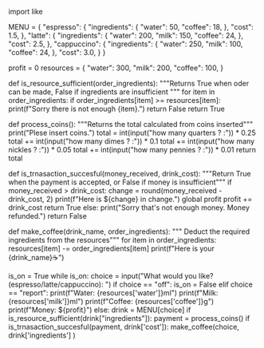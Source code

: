 import like

MENU = {
    "espresso": {
        "ingredients": {
            "water": 50,
            "coffee": 18,
        },
        "cost": 1.5,
    },
    "latte": {
        "ingredients": {
            "water": 200,
            "milk": 150,
            "coffee": 24,
        },
        "cost": 2.5,
    },
    "cappuccino": {
        "ingredients": {
            "water": 250,
            "milk": 100,
            "coffee": 24,
        },
        "cost": 3.0,
    }
}

profit = 0
resources = {
    "water": 300,
    "milk": 200,
    "coffee": 100,
}

def is_resource_sufficient(order_ingredients):
    """Returns True when oder can be made, False if ingredients are insufficient """
    for item in order_ingredients:
        if order_ingredients[item] >= resources[item]:
            print(f"Sorry there is not enough {item}.")
            return False
    return True


def process_coins():
    """Returns the total calculated from coins inserted"""
    print("Plese insert coins.")
    total = int(input("how many quarters ? :")) * 0.25
    total += int(input("how many dimes ? :")) * 0.1
    total += int(input("how many nickles ? :")) * 0.05
    total += int(input("how many pennies ? :")) * 0.01
    return total


def is_trnasaction_succesful(money_received, drink_cost):
    """Return True when the payment is accepted, or False if money is insufficient"""
    if money_received > drink_cost:
        change = round(money_received - drink_cost, 2)
        print(f"Here is ${change} in change.")
        global profit
        profit += drink_cost
        return True
    else:
        print("Sorry that's not enough money. Money refunded.")
        return False


def make_coffee(drink_name, order_ingredients):
    """ Deduct the required ingredients from the resources"""
    for item in order_ingredients:
        resources[item] -= order_ingredients[item]
    print(f"Here is your {drink_name}☕")





is_on = True
while is_on:
    choice = input("What would you like? (espresso/latte/cappuccino): ")
    if choice == "off":
        is_on = False
    elif choice == "report":
       print(f"Water: {resources['water']}ml")
       print(f"Milk: {resources['milk']}ml")
       print(f"Coffee: {resources['coffee']}g")
       print(f"Money: ${profit}")
    else:
        drink = MENU[choice]
        if is_resource_sufficient(drink["ingredients"]):
            payment = process_coins()
            if is_trnasaction_succesful(payment, drink['cost']):
                make_coffee(choice, drink['ingredients'] )
